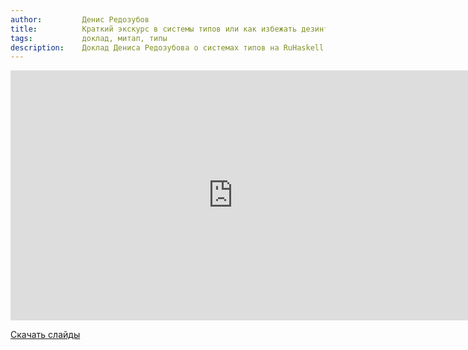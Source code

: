 ```yaml
---
author:         Денис Редозубов
title:          Краткий экскурс в системы типов или как избежать дезинтеграции.
tags:           доклад, митап, типы
description:    Доклад Дениса Редозубова о системах типов на RuHaskell.Meetup 2015 Summer.
---
```


<nobr><iframe
width="712" height="400"
src="https://www.youtube.com/embed/dCvV04XgYx0"
frameborder="0" allowfullscreen></iframe><iframe
src="https://www.slideshare.net/slideshow/embed_code/key/fJzueensdymf0E"
width="476" height="400"
frameborder="0" marginwidth="0" marginheight="0" scrolling="no"></iframe></nobr>

[Скачать слайды](/files/meetup-2015-summer/2_TS-ruhaskell.ru.pdf)

